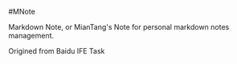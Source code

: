 #MNote

Markdown Note, or MianTang's Note for personal markdown notes management.

Origined from <a target="_blank" src="https://github.com/baidu-ife/ife/tree/master/2015_summer#ria启航班">Baidu IFE Task</a>

